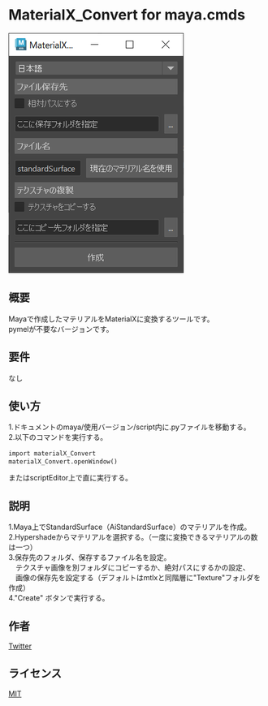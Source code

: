 # MaterialX_Convert for maya.cmds
![screenshot](images/MtlxConverter_window.PNG)  
## 概要
Mayaで作成したマテリアルをMaterialXに変換するツールです。  
pymelが不要なバージョンです。  
## 要件
なし
## 使い方
1.ドキュメントのmaya/使用バージョン/script内に.pyファイルを移動する。  
2.以下のコマンドを実行する。
```
import materialX_Convert
materialX_Convert.openWindow()
```
またはscriptEditor上で直に実行する。　　
## 説明
1.Maya上でStandardSurface（AiStandardSurface）のマテリアルを作成。  
2.Hypershadeからマテリアルを選択する。（一度に変換できるマテリアルの数は一つ）  
3.保存先のフォルダ、保存するファイル名を設定。  
　テクスチャ画像を別フォルダにコピーするか、絶対パスにするかの設定、  
　画像の保存先を設定する（デフォルトはmtlxと同階層に"Texture"フォルダを作成）  
4."Create" ボタンで実行する。
## 作者
[Twitter](https://x.com/cotte_921)

## ライセンス
[MIT](LICENSE)
